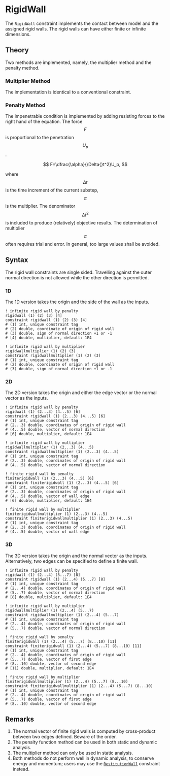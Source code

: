 # RigidWall

The `RigidWall` constraint implements the contact between model and the assigned rigid walls. The rigid walls can have
either finite or infinite dimensions.

## Theory

Two methods are implemented, namely, the multiplier method and the penalty method.

### Multiplier Method

The implementation is identical to a conventional constraint.

### Penalty Method

The impenetrable condition is implemented by adding resisting forces to the right hand of the equation. The force $$F$$
is proportional to the penetration $$U_p$$.

$$
F=\dfrac{\alpha}{\Delta{}t^2}U_p,
$$

where $$\Delta{}t$$ is the time increment of the current substep, $$\alpha$$ is the multiplier. The denominator
$$\Delta{}t^2$$ is included to produce (relatively) objective results. The determination of multiplier $$\alpha$$ often
requires trial and error. In general, too large values shall be avoided.

## Syntax

The rigid wall constraints are single sided. Travelling against the outer normal direction is not allowed while the 
other direction is permitted.

### 1D

The 1D version takes the origin and the side of the wall as the inputs.

```
! infinite rigid wall by penalty
rigidwall (1) (2) (3) [4]
constraint rigidwall (1) (2) (3) [4]
# (1) int, unique constraint tag
# (2) double, coordinate of origin of rigid wall
# (3) double, sign of normal direction +1 or -1
# [4] double, multiplier, default: 1E4

! infinite rigid wall by multiplier
rigidwallmultiplier (1) (2) (3)
constraint rigidwallmultiplier (1) (2) (3)
# (1) int, unique constraint tag
# (2) double, coordinate of origin of rigid wall
# (3) double, sign of normal direction +1 or -1
```

### 2D

The 2D version takes the origin and either the edge vector or the normal vector as the inputs.

```
! infinite rigid wall by penalty
rigidwall (1) (2...3) (4...5) [6]
constraint rigidwall (1) (2...3) (4...5) [6]
# (1) int, unique constraint tag
# (2...3) double, coordinates of origin of rigid wall
# (4...5) double, vector of normal direction
# [6] double, multiplier, default: 1E4

! infinite rigid wall by multiplier
rigidwallmultiplier (1) (2...3) (4...5)
constraint rigidwallmultiplier (1) (2...3) (4...5)
# (1) int, unique constraint tag
# (2...3) double, coordinates of origin of rigid wall
# (4...5) double, vector of normal direction

! finite rigid wall by penalty
finiterigidwall (1) (2...3) (4...5) [6]
constraint finiterigidwall (1) (2...3) (4...5) [6]
# (1) int, unique constraint tag
# (2...3) double, coordinates of origin of rigid wall
# (4...5) double, vector of wall edge
# [6] double, multiplier, default: 1E4

! finite rigid wall by multiplier
finiterigidwallmultiplier (1) (2...3) (4...5)
constraint finiterigidwallmultiplier (1) (2...3) (4...5)
# (1) int, unique constraint tag
# (2...3) double, coordinates of origin of rigid wall
# (4...5) double, vector of wall edge
```

### 3D

The 3D version takes the origin and the normal vector as the inputs. Alternatively, two edges can be specified to 
define a finite wall.

```
! infinite rigid wall by penalty
rigidwall (1) (2...4) (5...7) [8]
constraint rigidwall (1) (2...4) (5...7) [8]
# (1) int, unique constraint tag
# (2...4) double, coordinates of origin of rigid wall
# (5...7) double, vector of normal direction
# [8] double, multiplier, default: 1E4

! infinite rigid wall by multiplier
rigidwallmultiplier (1) (2...4) (5...7)
constraint rigidwallmultiplier (1) (2...4) (5...7)
# (1) int, unique constraint tag
# (2...4) double, coordinates of origin of rigid wall
# (5...7) double, vector of normal direction

! finite rigid wall by penalty
finiterigidwall (1) (2...4) (5...7) (8...10) [11]
constraint finiterigidwall (1) (2...4) (5...7) (8...10) [11]
# (1) int, unique constraint tag
# (2...4) double, coordinates of origin of rigid wall
# (5...7) double, vector of first edge
# (8...10) double, vector of second edge
# [11] double, multiplier, default: 1E4

! finite rigid wall by multiplier
finiterigidwallmultiplier (1) (2...4) (5...7) (8...10)
constraint finiterigidwallmultiplier (1) (2...4) (5...7) (8...10)
# (1) int, unique constraint tag
# (2...4) double, coordinates of origin of rigid wall
# (5...7) double, vector of first edge
# (8...10) double, vector of second edge
```

## Remarks

1. The normal vector of finite rigid walls is computed by cross-product between two edges defined. Beware of the order.
2. The penalty function method can be used in both static and dynamic analysis.
3. The multiplier method can only be used in static analysis.
4. Both methods do not perform well in dynamic analysis, to conserve energy and momentum; users may use the 
   [`RestitutionWall`](RestitutionWall.md) constraint instead.